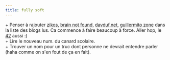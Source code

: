 ```yaml
---
title: fully soft
---
```


\+ Penser à rajouter [zikos](http://zikos.free.fr/), [brain not
found](http://fnf.free.fr), [davduf.net](http://www.davduf.net/), [guillermito
zone](http://www.guillermito2.net/) dans la liste des blogs lus. Ca commence à
faire beaucoup à force. Aller hop, le [42](http://forty-two.blogspot.com/)
aussi :)  
\+ Lire le nouveau num. du canard scolaire.  
\+ Trouver un nom pour un truc dont personne ne devrait entendre parler (haha
comme on s'en fout de ça en fait).

